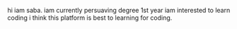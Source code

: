 hi iam saba.
iam currently persuaving degree 1st year 
iam interested to learn coding
i think this platform is  best to  learning for coding.



<!---
Saba5959/Saba5959 is a ✨ special ✨ repository because its `README.md` (this file) appears on your GitHub profile.
You can click the Preview link to take a look at your changes.
--->
